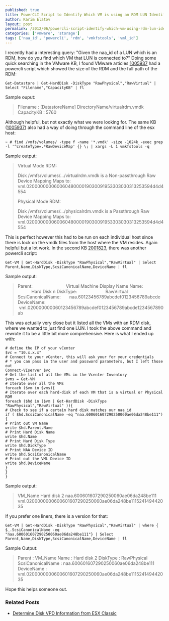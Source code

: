 ```yaml
---
published: true
title: PowerCLI Script to Identify Which VM is using an RDM LUN Identified by the NAA-ID of the LUN
author: Karim Elatov
layout: post
permalink: /2012/06/powercli-script-identify-which-vm-using-rdm-lun-identified-naa-id-lun/
categories: ['vmware', 'storage']
tags: ['naa_id', 'powercli', 'rdm', 'vmkfstools', 'vml_id']
---
```


I recently had a interesting query: "Given the naa_id of a LUN which is an RDM, how do you find which VM that LUN is connected to?" Doing some quick searching in the VMware KB, I found VMware articles [1005937](http://kb.vmware.com/kb/1005937) had a powercli script which showed the size of the RDM and the full path of the RDM:


	Get-Datastore | Get-HardDisk -DiskType "RawPhysical","RawVirtual" | Select "Filename","CapacityKB" | fl


Sample ouput:

> Filename : [DatastoreName] DirectoryName/virtualrdm.vmdk
> CapacityKB : 5760

Although helpful, but not exactly what we were looking for. The same KB ([1005937](http://kb.vmware.com/kb/1005937)) also had a way of doing through the command line of the esx host:


	~ # find /vmfs/volumes/ -type f -name '*.vmdk' -size -1024k -exec grep -l '^createType=.*RawDeviceMap' {} \; | xargs -L 1 vmkfstools -q


Sample output:

> Virtual Mode RDM:
>
> Disk /vmfs/volumes/.../virtualrdm.vmdk is a Non-passthrough Raw Device Mapping
> Maps to: vml.02000000006006048000019030091953303030313253594d4d4554
>
> Physical Mode RDM:
>
> Disk /vmfs/volumes/.../physicalrdm.vmdk is a Passthrough Raw Device Mapping
> Maps to: vml.02000000006006048000019030091953303030313253594d4d4554

This is perfect however this had to be run on each individual host since there is lock on the vmdk files from the host where the VM resides. Again helpful but a lot work. In the second KB [2001823](http://kb.vmware.com/kb/2001823 ), there was another powercli script:


	Get-VM | Get-HardDisk -DiskType "RawPhysical","RawVirtual" | Select Parent,Name,DiskType,ScsiCanonicalName,DeviceName | fl


Sample output:

> Parent:                           Virtual Machine Display Name
> Name:                            Hard Disk n
> DiskType:                       RawVirtual
> ScsiCanonicalName:       naa.60123456789abcdef0123456789abcde
> DeviceName:                  vml.020000000060123456789abcdef0123456789abcde1234567890ab

This was actually very close but it listed all the VMs with an RDM disk, where we wanted to just find one LUN. I took the above command and rewrote it to be a little bit more comprehensive. Here is what I ended up with:


	# define the IP of your vCenter
	$vc = "10.x.x.x"
	# Connect to your vCenter, this will ask your for your credentials
	# * you can pass in the user and password parameters, but I left those out
	Connect-VIserver $vc
	# Get the list of all the VMs in the Vcenter Inventory
	$vms = Get-VM
	# Iterate over all the VMs
	foreach ($vm in $vms){
	# Iterate over each hard-disk of each VM that is a virtual or Physical RDM
	foreach ($hd in ($vm | Get-HardDisk -DiskType "RawPhysical","RawVirtual" )){
	# Check to see if a certain hard disk matches our naa_id
	if ( $hd.ScsiCanonicalName -eq "naa.600601607290250060ae06da248be111"){
	# Print out VM Name
	write $hd.Parent.Name
	# Print Hard Disk Name
	write $hd.Name
	# Print Hard Disk Type
	write $hd.DidkType
	# Print NAA Device ID
	write $hd.ScsiCanonicalName
	# Print out the VML Device ID
	write $hd.DeviceName
	}
	}
	}


Sample output:

> VM_Name
> Hard disk 2
> naa.600601607290250060ae06da248be111
> vml.0200000000600601607290250060ae06da248be111524149442035

If you prefer one liners, there is a version for that:


	Get-VM | Get-HardDisk -DiskType "RawPhysical","RawVirtual" | where { $_.ScsiCanonicalName -eq
	"naa.600601607290250060ae06da248be111"} | Select Parent,Name,DiskType,ScsiCanonicalName,DeviceName | fl


Sample Output:

> Parent : VM_Name
> Name : Hard disk 2
> DiskType : RawPhysical
> ScsiCanonicalName : naa.600601607290250060ae06da248be111
> DeviceName : vml.0200000000600601607290250060ae06da248be111524149442035

Hope this helps someone out.

### Related Posts

- [Determine Disk VPD Information from ESX Classic](/2012/08/determine-disk-vpd-information-from-esx-classic/)

